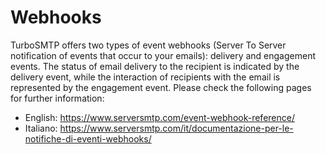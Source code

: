 
# Webhooks

TurboSMTP offers two types of event webhooks (Server To Server notification of events that occur to your emails): delivery and engagement events.
The status of email delivery to the recipient is indicated by the delivery event, while the interaction of recipients with the email is represented by the engagement event.
Please check the following pages for further information:
- English: https://www.serversmtp.com/event-webhook-reference/
- Italiano: https://www.serversmtp.com/it/documentazione-per-le-notifiche-di-eventi-webhooks/
